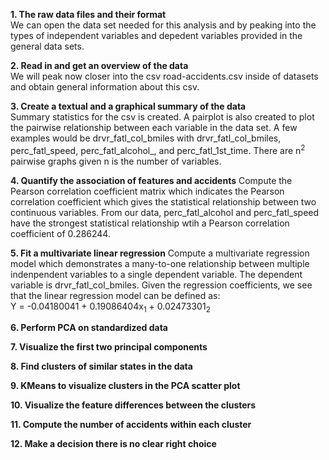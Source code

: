 **1. The raw data files and their format**  
We can open the data set needed for this analysis and by peaking into the types of independent variables and depedent variables provided in the general data sets. 

**2. Read in and get an overview of the data**  
We will peak now closer into the csv road-accidents.csv inside of datasets and obtain general information about this csv.

**3. Create a textual and a graphical summary of the data**  
Summary statistics for the csv is created. A pairplot is also created to  plot the pairwise relationship between each variable in the data set. A few examples would be drvr_fatl_col_bmiles with drvr_fatl_col_bmiles, perc_fatl_speed, perc_fatl_alcohol_, and perc_fatl_1st_time. There are n<sup>2</sup> pairwise graphs given n is the number of variables.

**4. Quantify the association of features and accidents**
Compute the Pearson correlation coefficient matrix which indicates the Pearson correlation coefficient which gives the statistical relationship between two continuous variables. From our data, perc_fatl_alcohol and perc_fatl_speed have the strongest statistical relationship wtih a Pearson correlation coefficient of 0.286244.

**5. Fit a multivariate linear regression**
Compute a multivariate regression model which demonstrates a many-to-one relationship between multiple indenpendent variables to a single dependent variable. The dependent variable is drvr_fatl_col_bmiles. Given the regression coefficients, we see that the linear regression model can be defined as:  
Y = -0.04180041 + 0.19086404x<sub>1</sub> + 0.02473301<sub>2</sub>

**6. Perform PCA on standardized data**  


**7. Visualize the first two principal components**

**8. Find clusters of similar states in the data**  

**9. KMeans to visualize clusters in the PCA scatter plot**  

**10. Visualize the feature differences between the clusters**  

**11. Compute the number of accidents within each cluster**  

**12. Make a decision there is no clear right choice**  
